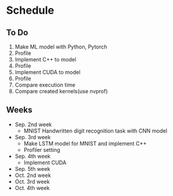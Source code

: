 # Schedule

## To Do
1. Make ML model with Python, Pytorch
2. Profile
3. Implement C++ to model
4. Profile
5. Implement CUDA to model
6. Profile
7. Compare execution time
8. Compare created kernels(use nvprof)

## Weeks
- Sep. 2nd week
  - MNIST Handwritten digit recognition task with CNN model
- Sep. 3rd week
  - Make LSTM model for MNIST and implement C++
  - Profiler setting
- Sep. 4th week
  - Implement CUDA
- Sep. 5th week
- Oct. 2nd week
- Oct. 3rd week
- Oct. 4th week